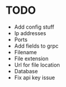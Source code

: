# TODO
- Add config stuff
- Ip addresses
- Ports
- Add fields to grpc
- Filename
- File extension
- Url for file location
- Database
- Fix api key issue